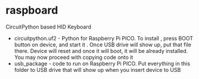 # raspboard
CircuitPython based HID Keyboard
- circuitpython.uf2 - Python for Raspberry Pi PICO. To install , press BOOT button on device, and start it . Once USB drive will show up, put that file there. Device will reset and once it will boot, it will be already installed. You may now proceed with copying code onto it
- usb_package - code to run on Raspberry Pi PICO. Put everything in this folder to USB drive that will show up when you insert device to USB 